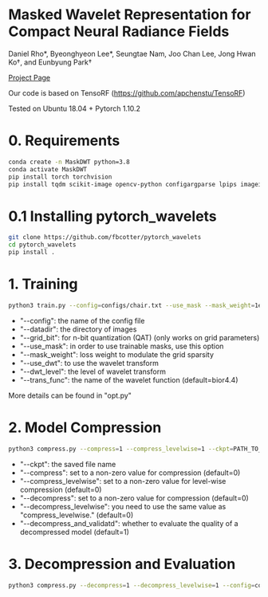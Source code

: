 # Masked Wavelet Representation for Compact Neural Radiance Fields
Daniel Rho*, Byeonghyeon Lee*, Seungtae Nam, Joo Chan Lee, Jong Hwan Ko†, and Eunbyung Park†

[Project Page](https://daniel03c1.github.io/masked_wavelet_nerf/)

Our code is based on TensoRF (https://github.com/apchenstu/TensoRF)

Tested on Ubuntu 18.04 + Pytorch 1.10.2

# 0. Requirements
```bash
conda create -n MaskDWT python=3.8
conda activate MaskDWT
pip install torch torchvision
pip install tqdm scikit-image opencv-python configargparse lpips imageio-ffmpeg kornia lpips tensorboard
```

# 0.1 Installing pytorch_wavelets
```bash
git clone https://github.com/fbcotter/pytorch_wavelets
cd pytorch_wavelets
pip install .
```

# 1. Training
```bash
python3 train.py --config=configs/chair.txt --use_mask --mask_weight=1e-10 --grid_bit=8 --use_dwt --dwt_level=4
```
- "--config": the name of the config file
- "--datadir": the directory of images
- "--grid_bit": for n-bit quantization (QAT) (only works on grid parameters)
- "--use_mask": in order to use trainable masks, use this option
- "--mask_weight": loss weight to modulate the grid sparsity
- "--use_dwt": to use the wavelet transform
- "--dwt_level": the level of wavelet transform
- "--trans_func": the name of the wavelet function (default=bior4.4)

More details can be found in "opt.py"


# 2. Model Compression
```bash
python3 compress.py --compress=1 --compress_levelwise=1 --ckpt=PATH_TO_CHECKPOINT
```
- "--ckpt": the saved file name
- "--compress": set to a non-zero value for compression (default=0)
- "--compress_levelwise": set to a non-zero value for level-wise compression (default=0)
- "--decompress": set to a non-zero value for compression (default=0)
- "--decompress_levelwise": you need to use the same value as "compress_levelwise." (default=0)
- "--decompress_and_validatd": whether to evaluate the quality of a decompressed model (default=1)

# 3. Decompression and Evaluation
```bash
python3 compress.py --decompress=1 --decompress_levelwise=1 --config=configs/chair.txt --ckpt=PATH_TO_CHECKPOINT
```
